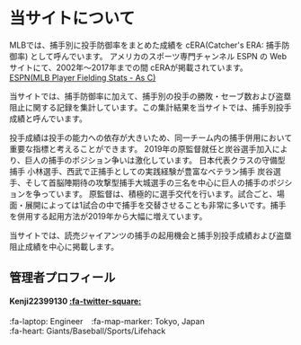 # 当サイトについて

 MLBでは、捕手別に投手防御率をまとめた成績を cERA(Catcher's ERA: 捕手防御率) として呼んでいます。
アメリカのスポーツ専門チャンネル ESPN の Webサイトにて、2002年～2017年までの間 cERAが掲載されています。  
[ESPN(MLB Player Fielding Stats - As C)](http://www.espn.com/mlb/stats/fielding/_/year/2017/position/c/sort/catcherERA/order/false)

当サイトでは、捕手防御率に加えて、捕手別の投手の勝敗・セーブ数および盗塁阻止に関する記録を集計しています。この集計結果を当サイトでは、捕手別投手成績と呼んでいます。

投手成績は投手の能力への依存が大きいため、同一チーム内の捕手併用において重要な指標と考えることができます。
2019年の原監督就任と炭谷選手加入により、巨人の捕手のポジション争いは激化しています。 日本代表クラスの守備型捕手 小林選手、西武で正捕手としての実践経験が豊富なベテラン捕手 炭谷選手、そして首脳陣期待の攻撃型捕手大城選手の三名を中心に巨人の捕手のポジションを争っています。 原監督は、積極的に選手交代を行います。試合ごと、場面・展開によっては1試合の中で捕手を交替させることも非常に多いです。捕手を併用する起用方法が2019年から大幅に増えています。

当サイトでは、読売ジャイアンツの捕手の起用機会と捕手別投手成績および盗塁阻止成績を中心に掲載します。

## 管理者プロフィール

#### Kenji22399130 [:fa-twitter-square:](https://twitter.com/Kenji22399130)  
:fa-laptop: Engineer  &ensp; :fa-map-marker: Tokyo, Japan  
:fa-heart: Giants/Baseball/Sports/Lifehack
